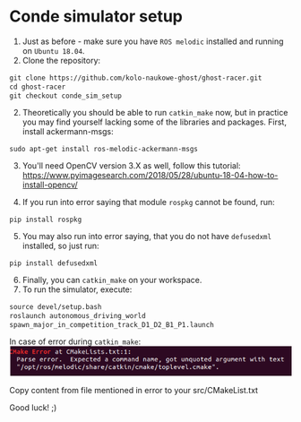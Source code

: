 # Conde simulator setup
1. Just as before - make sure you have `ROS melodic` installed and running on `Ubuntu 18.04`.
2. Clone the repository:
```
git clone https://github.com/kolo-naukowe-ghost/ghost-racer.git
cd ghost-racer
git checkout conde_sim_setup
```
2. Theoretically you should be able to run `catkin_make` now, but in practice you may find yourself lacking some of the libraries and packages. First, install ackermann-msgs:
```
sudo apt-get install ros-melodic-ackermann-msgs
```
3. You'll need OpenCV version 3.X as well, follow this tutorial: https://www.pyimagesearch.com/2018/05/28/ubuntu-18-04-how-to-install-opencv/

4. If you run into error saying that module `rospkg` cannot be found, run:
```
pip install rospkg
```
5. You may also run into error saying, that you do not have `defusedxml` installed, so just run:
```
pip install defusedxml
```
6. Finally, you can `catkin_make` on your workspace.
7. To run the simulator, execute:
```
source devel/setup.bash
roslaunch autonomous_driving_world spawn_major_in_competition_track_D1_D2_B1_P1.launch
```

In case of error during `catkin_make`:
![](images/error1_cmake.png)

Copy content from file mentioned in error to your src/CMakeList.txt

Good luck! ;)

